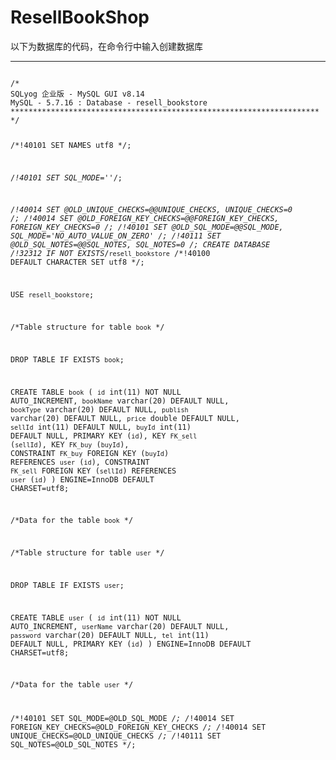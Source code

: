 # ResellBookShop
以下为数据库的代码，在命令行中输入创建数据库
<hr/>
<code>
/*
SQLyog 企业版 - MySQL GUI v8.14 
MySQL - 5.7.16 : Database - resell_bookstore
*********************************************************************
*/


/*!40101 SET NAMES utf8 */;

/*!40101 SET SQL_MODE=''*/;

/*!40014 SET @OLD_UNIQUE_CHECKS=@@UNIQUE_CHECKS, UNIQUE_CHECKS=0 */;
/*!40014 SET @OLD_FOREIGN_KEY_CHECKS=@@FOREIGN_KEY_CHECKS, FOREIGN_KEY_CHECKS=0 */;
/*!40101 SET @OLD_SQL_MODE=@@SQL_MODE, SQL_MODE='NO_AUTO_VALUE_ON_ZERO' */;
/*!40111 SET @OLD_SQL_NOTES=@@SQL_NOTES, SQL_NOTES=0 */;
CREATE DATABASE /*!32312 IF NOT EXISTS*/`resell_bookstore` /*!40100 DEFAULT CHARACTER SET utf8 */;

USE `resell_bookstore`;

/*Table structure for table `book` */

DROP TABLE IF EXISTS `book`;

CREATE TABLE `book` (
  `id` int(11) NOT NULL AUTO_INCREMENT,
  `bookName` varchar(20) DEFAULT NULL,
  `bookType` varchar(20) DEFAULT NULL,
  `publish` varchar(20) DEFAULT NULL,
  `price` double DEFAULT NULL,
  `sellId` int(11) DEFAULT NULL,
  `buyId` int(11) DEFAULT NULL,
  PRIMARY KEY (`id`),
  KEY `FK_sell` (`sellId`),
  KEY `FK_buy` (`buyId`),
  CONSTRAINT `FK_buy` FOREIGN KEY (`buyId`) REFERENCES `user` (`id`),
  CONSTRAINT `FK_sell` FOREIGN KEY (`sellId`) REFERENCES `user` (`id`)
) ENGINE=InnoDB DEFAULT CHARSET=utf8;

/*Data for the table `book` */

/*Table structure for table `user` */

DROP TABLE IF EXISTS `user`;

CREATE TABLE `user` (
  `id` int(11) NOT NULL AUTO_INCREMENT,
  `userName` varchar(20) DEFAULT NULL,
  `password` varchar(20) DEFAULT NULL,
  `tel` int(11) DEFAULT NULL,
  PRIMARY KEY (`id`)
) ENGINE=InnoDB DEFAULT CHARSET=utf8;

/*Data for the table `user` */

/*!40101 SET SQL_MODE=@OLD_SQL_MODE */;
/*!40014 SET FOREIGN_KEY_CHECKS=@OLD_FOREIGN_KEY_CHECKS */;
/*!40014 SET UNIQUE_CHECKS=@OLD_UNIQUE_CHECKS */;
/*!40111 SET SQL_NOTES=@OLD_SQL_NOTES */;
</code>

